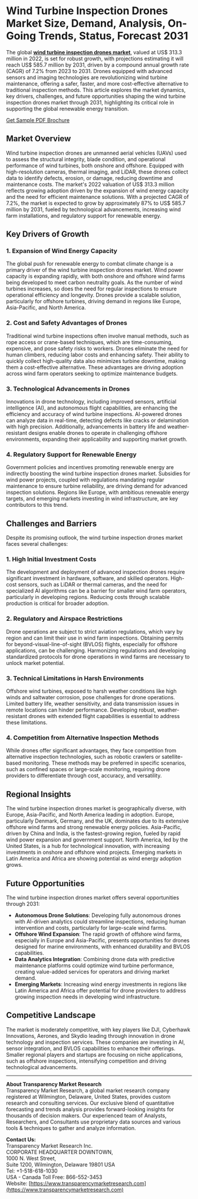 # Wind Turbine Inspection Drones Market Size, Demand, Analysis, On-Going Trends, Status, Forecast 2031

The global **[wind turbine inspection drones market](https://www.transparencymarketresearch.com/wind-turbine-inspection-drones-market.html)**, valued at US\$ 313.3 million in 2022, is set for robust growth, with projections estimating it will reach US\$ 585.7 million by 2031, driven by a compound annual growth rate (CAGR) of 7.2% from 2023 to 2031. Drones equipped with advanced sensors and imaging technologies are revolutionizing wind turbine maintenance, offering a safer, faster, and more cost-effective alternative to traditional inspection methods. This article explores the market dynamics, key drivers, challenges, and future opportunities shaping the wind turbine inspection drones market through 2031, highlighting its critical role in supporting the global renewable energy transition.

[Get Sample PDF Brochure](https://www.transparencymarketresearch.com/sample/sample.php?flag=S&rep_id=84650)

## Market Overview

Wind turbine inspection drones are unmanned aerial vehicles (UAVs) used to assess the structural integrity, blade condition, and operational performance of wind turbines, both onshore and offshore. Equipped with high-resolution cameras, thermal imaging, and LiDAR, these drones collect data to identify defects, erosion, or damage, reducing downtime and maintenance costs. The market's 2022 valuation of US\$ 313.3 million reflects growing adoption driven by the expansion of wind energy capacity and the need for efficient maintenance solutions. With a projected CAGR of 7.2%, the market is expected to grow by approximately 87% to US\$ 585.7 million by 2031, fueled by technological advancements, increasing wind farm installations, and regulatory support for renewable energy.

## Key Drivers of Growth

### 1. Expansion of Wind Energy Capacity

The global push for renewable energy to combat climate change is a primary driver of the wind turbine inspection drones market. Wind power capacity is expanding rapidly, with both onshore and offshore wind farms being developed to meet carbon neutrality goals. As the number of wind turbines increases, so does the need for regular inspections to ensure operational efficiency and longevity. Drones provide a scalable solution, particularly for offshore turbines, driving demand in regions like Europe, Asia-Pacific, and North America.

### 2. Cost and Safety Advantages of Drones

Traditional wind turbine inspections often involve manual methods, such as rope access or crane-based techniques, which are time-consuming, expensive, and pose safety risks to workers. Drones eliminate the need for human climbers, reducing labor costs and enhancing safety. Their ability to quickly collect high-quality data also minimizes turbine downtime, making them a cost-effective alternative. These advantages are driving adoption across wind farm operators seeking to optimize maintenance budgets.

### 3. Technological Advancements in Drones

Innovations in drone technology, including improved sensors, artificial intelligence (AI), and autonomous flight capabilities, are enhancing the efficiency and accuracy of wind turbine inspections. AI-powered drones can analyze data in real-time, detecting defects like cracks or delamination with high precision. Additionally, advancements in battery life and weather-resistant designs enable drones to operate in challenging offshore environments, expanding their applicability and supporting market growth.

### 4. Regulatory Support for Renewable Energy

Government policies and incentives promoting renewable energy are indirectly boosting the wind turbine inspection drones market. Subsidies for wind power projects, coupled with regulations mandating regular maintenance to ensure turbine reliability, are driving demand for advanced inspection solutions. Regions like Europe, with ambitious renewable energy targets, and emerging markets investing in wind infrastructure, are key contributors to this trend.

## Challenges and Barriers

Despite its promising outlook, the wind turbine inspection drones market faces several challenges:

### 1. High Initial Investment Costs

The development and deployment of advanced inspection drones require significant investment in hardware, software, and skilled operators. High-cost sensors, such as LiDAR or thermal cameras, and the need for specialized AI algorithms can be a barrier for smaller wind farm operators, particularly in developing regions. Reducing costs through scalable production is critical for broader adoption.

### 2. Regulatory and Airspace Restrictions

Drone operations are subject to strict aviation regulations, which vary by region and can limit their use in wind farm inspections. Obtaining permits for beyond-visual-line-of-sight (BVLOS) flights, especially for offshore applications, can be challenging. Harmonizing regulations and developing standardized protocols for drone operations in wind farms are necessary to unlock market potential.

### 3. Technical Limitations in Harsh Environments

Offshore wind turbines, exposed to harsh weather conditions like high winds and saltwater corrosion, pose challenges for drone operations. Limited battery life, weather sensitivity, and data transmission issues in remote locations can hinder performance. Developing robust, weather-resistant drones with extended flight capabilities is essential to address these limitations.

### 4. Competition from Alternative Inspection Methods

While drones offer significant advantages, they face competition from alternative inspection technologies, such as robotic crawlers or satellite-based monitoring. These methods may be preferred in specific scenarios, such as confined spaces or large-scale monitoring, requiring drone providers to differentiate through cost, accuracy, and versatility.

## Regional Insights

The wind turbine inspection drones market is geographically diverse, with Europe, Asia-Pacific, and North America leading in adoption. Europe, particularly Denmark, Germany, and the UK, dominates due to its extensive offshore wind farms and strong renewable energy policies. Asia-Pacific, driven by China and India, is the fastest-growing region, fueled by rapid wind power expansion and government support. North America, led by the United States, is a hub for technological innovation, with increasing investments in onshore and offshore wind projects. Emerging markets in Latin America and Africa are showing potential as wind energy adoption grows.

## Future Opportunities

The wind turbine inspection drones market offers several opportunities through 2031:

- **Autonomous Drone Solutions**: Developing fully autonomous drones with AI-driven analytics could streamline inspections, reducing human intervention and costs, particularly for large-scale wind farms.
- **Offshore Wind Expansion**: The rapid growth of offshore wind farms, especially in Europe and Asia-Pacific, presents opportunities for drones designed for marine environments, with enhanced durability and BVLOS capabilities.
- **Data Analytics Integration**: Combining drone data with predictive maintenance platforms could optimize wind turbine performance, creating value-added services for operators and driving market demand.
- **Emerging Markets**: Increasing wind energy investments in regions like Latin America and Africa offer potential for drone providers to address growing inspection needs in developing wind infrastructure.

## Competitive Landscape

The market is moderately competitive, with key players like DJI, Cyberhawk Innovations, Aerones, and Skydio leading through innovation in drone technology and inspection services. These companies are investing in AI, sensor integration, and BVLOS capabilities to enhance their offerings. Smaller regional players and startups are focusing on niche applications, such as offshore inspections, intensifying competition and driving technological advancements.

---

**About Transparency Market Research**  
Transparency Market Research, a global market research company registered at Wilmington, Delaware, United States, provides custom research and consulting services. Our exclusive blend of quantitative forecasting and trends analysis provides forward-looking insights for thousands of decision makers. Our experienced team of Analysts, Researchers, and Consultants use proprietary data sources and various tools & techniques to gather and analyze information.  

**Contact Us:**  
Transparency Market Research Inc.  
CORPORATE HEADQUARTER DOWNTOWN,  
1000 N. West Street,  
Suite 1200, Wilmington, Delaware 19801 USA  
Tel: +1-518-618-1030  
USA - Canada Toll Free: 866-552-3453  
Website: [https://www.transparencymarketresearch.com](https://www.transparencymarketresearch.com)